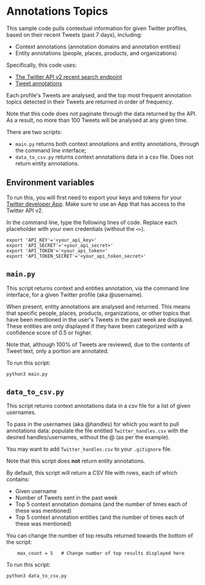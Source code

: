 # Annotations Topics

This sample code pulls contextual information for given Twitter profiles, based on their recent Tweets (past 7 days), including: 
* Context annotations (annotation domains and annotation entities)
* Entity annotations (people, places, products, and organizations)

Specifically, this code uses: 
* [The Twitter API v2 recent search endpoint](https://developer.twitter.com/en/docs/twitter-api/tweets/search/api-reference/get-tweets-search-recent)
* [Tweet annotations](https://developer.twitter.com/en/docs/twitter-api/annotations)

Each profile's Tweets are analysed, and the top most frequent annotation topics detected in their Tweets are returned in order of frequency. 

Note that this code does not paginate through the data returned by the API. As a result, no more than 100 Tweets will be analysed at any given time.

There are two scripts: 
* `main.py` returns both context annotations and entity annotations, through the command line interface;
* `data_to_csv.py` returns context annotations data in a csv file. Does not return entity annotations.

## Environment variables

To run this, you will first need to export your keys and tokens for your [Twitter developer App](https://developer.twitter.com/en/docs/apps/overview). Make sure to use an App that has access to the Twitter API v2. 

In the command line, type the following lines of code. Replace each placeholder with your own credentials (without the `<>`).

```
export 'API_KEY'='<your_api_key>'
export 'API_SECRET'='<your_api_secret>'
export 'API_TOKEN'='<your_api_token>'
export 'API_TOKEN_SECRET'='<your_api_token_secret>'
```

## `main.py`

This script returns context and entities annotation, via the command line interface, for a given Twitter profile (aka @username).

When present, entity annotations are analysed and returned. This means that specific people, places, products, organizations, or other topics that have been mentioned in the user's Tweets in the past week are displayed. These entities are only displayed if they have been categorized with a confidence score of 0.5 or higher.

Note that, although 100% of Tweets are reviewed, due to the contents of Tweet text, only a portion are annotated.

To run this script:

```
python3 main.py
```

## `data_to_csv.py`

This script returns context annotations data in a csv file for a list of given usernames. 

To pass in the usernames (aka @handles) for which you want to pull annotations data: populate the file entitled `Twitter_handles.csv` with the desired handles/usernames, without the @ (as per the example).

You may want to add `Twitter_handles.csv` to your `.gitignore` file.

Note that this script does **not** return entity annotations.

By default, this script will return a CSV file with rows, each of which contains: 
* Given username
* Number of Tweets sent in the past week
* Top 5 context annotation domains (and the number of times each of these was mentioned)
* Top 5 context annotation entities (and the number of times each of these was mentioned) 

You can change the number of top results returned towards the bottom of the script: 

```
    max_count = 5   # Change number of top results displayed here
```

To run this script:

```
python3 data_to_csv.py
```
